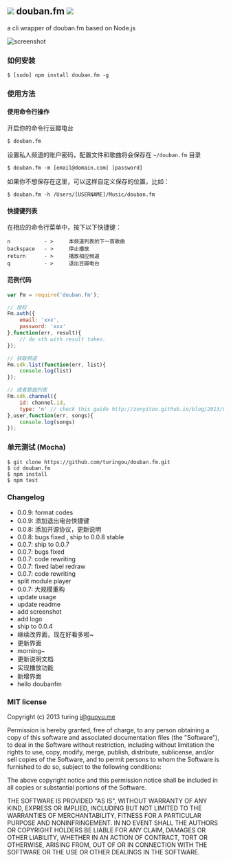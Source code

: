 ![](http://ww3.sinaimg.cn/large/61ff0de3gw1e77q7mth9dj200z00z3ya.jpg) douban.fm ![](https://badge.fury.io/js/douban.fm.png)
---
a cli wrapper of douban.fm based on Node.js

![screenshot](http://ww1.sinaimg.cn/large/61ff0de3jw1e77q9b6ra9j20p00gkjsf.jpg)

### 如何安装
````
$ [sudo] npm install douban.fm -g
````
### 使用方法

#### 使用命令行操作
开启你的命令行豆瓣电台
````
$ douban.fm
````
设置私人频道的账户密码，配置文件和歌曲将会保存在 `~/douban.fm` 目录
````
$ douban.fm -m [email@domain.com] [password] 
````
如果你不想保存在这里，可以这样自定义保存的位置，比如：
````
$ douban.fm -h /Users/[USERNAME]/Music/douban.fm
````
#### 快捷键列表
在相应的命令行菜单中，按下以下快捷键：
````
n           - >     本频道列表的下一首歌曲
backspace   - >     停止播放
return      - >     播放相应频道
q           - >     退出豆瓣电台
````

#### 范例代码
````javascript
var Fm = require('douban.fm');

// 授权
Fm.auth({
    email: 'xxx',
    password: 'xxx'
},function(err, result){
    // do sth with result token.
});

// 获取频道
Fm.sdk.list(function(err, list){
    console.log(list)
});

// 或者歌曲列表
Fm.sdk.channel({
    id: channel.id,
    type: 'n' // check this guide http://zonyitoo.github.io/blog/2013/01/22/doubanfmbo-fang-qi-kai-fa-shou-ji/
},user,function(err, songs){
    console.log(songs)
});
````

### 单元测试 (Mocha)
````
$ git clone https://github.com/turingou/douban.fm.git
$ cd douban.fm
$ npm install 
$ npm test
````

### Changelog
 * 0.0.9: format codes
 * 0.0.9: 添加退出电台快捷键
 * 0.0.8: 添加开源协议，更新说明
 * 0.0.8: bugs fixed , ship to 0.0.8 stable
 * 0.0.7: ship to 0.0.7
 * 0.0.7: bugs fixed
 * 0.0.7: code rewriting
 * 0.0.7: fixed label redraw
 * 0.0.7: code rewriting
 * split module player
 * 0.0.7: 大规模重构
 * update usage
 * update readme
 * add screenshot
 * add logo
 * ship to 0.0.4
 * 继续改界面，现在好看多啦~
 * 更新界面
 * morning~
 * 更新说明文档
 * 实现播放功能
 * 新增界面
 * hello doubanfm

### MIT license
Copyright (c) 2013 turing <i@guoyu.me>

Permission is hereby granted, free of charge, to any person obtaining a copy
of this software and associated documentation files (the "Software"), to deal
in the Software without restriction, including without limitation the rights
to use, copy, modify, merge, publish, distribute, sublicense, and/or sell
copies of the Software, and to permit persons to whom the Software is
furnished to do so, subject to the following conditions:

The above copyright notice and this permission notice shall be included in
all copies or substantial portions of the Software.

THE SOFTWARE IS PROVIDED "AS IS", WITHOUT WARRANTY OF ANY KIND, EXPRESS OR
IMPLIED, INCLUDING BUT NOT LIMITED TO THE WARRANTIES OF MERCHANTABILITY,
FITNESS FOR A PARTICULAR PURPOSE AND NONINFRINGEMENT. IN NO EVENT SHALL THE
AUTHORS OR COPYRIGHT HOLDERS BE LIABLE FOR ANY CLAIM, DAMAGES OR OTHER
LIABILITY, WHETHER IN AN ACTION OF CONTRACT, TORT OR OTHERWISE, ARISING FROM,
OUT OF OR IN CONNECTION WITH THE SOFTWARE OR THE USE OR OTHER DEALINGS IN
THE SOFTWARE.